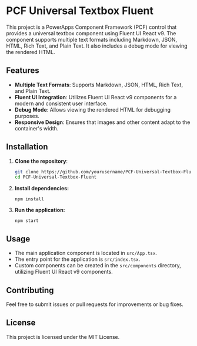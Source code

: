 # PCF Universal Textbox Fluent

This project is a PowerApps Component Framework (PCF) control that provides a universal textbox component using Fluent UI React v9. The component supports multiple text formats including Markdown, JSON, HTML, Rich Text, and Plain Text. It also includes a debug mode for viewing the rendered HTML.

## Features

- **Multiple Text Formats**: Supports Markdown, JSON, HTML, Rich Text, and Plain Text.
- **Fluent UI Integration**: Utilizes Fluent UI React v9 components for a modern and consistent user interface.
- **Debug Mode**: Allows viewing the rendered HTML for debugging purposes.
- **Responsive Design**: Ensures that images and other content adapt to the container's width.

## Installation

1. **Clone the repository**:
   ```sh
   git clone https://github.com/yourusername/PCF-Universal-Textbox-Fluent.git
   cd PCF-Universal-Textbox-Fluent
   ```

2. **Install dependencies:**
   ```
   npm install
   ```

3. **Run the application:**
   ```
   npm start
   ```

## Usage

- The main application component is located in `src/App.tsx`.
- The entry point for the application is `src/index.tsx`.
- Custom components can be created in the `src/components` directory, utilizing Fluent UI React v9 components.

## Contributing

Feel free to submit issues or pull requests for improvements or bug fixes. 

## License

This project is licensed under the MIT License.